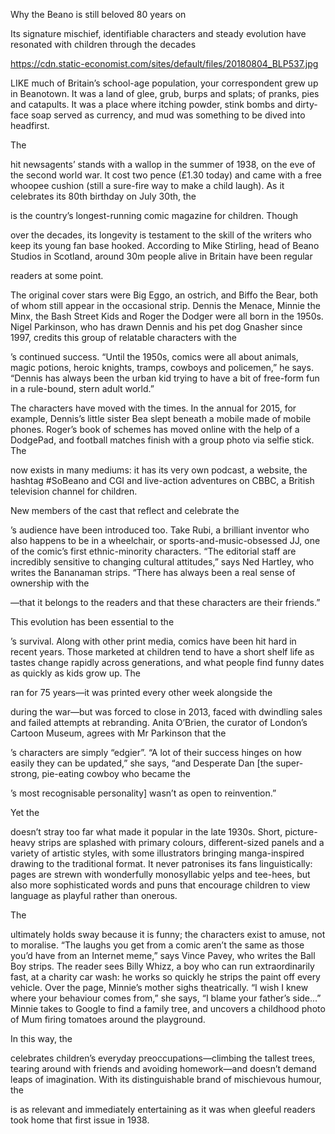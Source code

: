 Why the Beano is still beloved 80 years on

Its signature mischief, identifiable characters and steady evolution have resonated with children through the decades

https://cdn.static-economist.com/sites/default/files/20180804_BLP537.jpg

LIKE much of Britain’s school-age population, your correspondent grew up in Beanotown. It was a land of glee, grub, burps and splats; of pranks, pies and catapults. It was a place where itching powder, stink bombs and dirty-face soap served as currency, and mud was something to be dived into headfirst.

The 

 hit newsagents’ stands with a wallop in the summer of 1938, on the eve of the second world war. It cost two pence (£1.30 today) and came with a free whoopee cushion (still a sure-fire way to make a child laugh). As it celebrates its 80th birthday on July 30th, the 

 is the country’s longest-running comic magazine for children. Though 

 over the decades, its longevity is testament to the skill of the writers who keep its young fan base hooked. According to Mike Stirling, head of Beano Studios in Scotland, around 30m people alive in Britain have been regular 

 readers at some point.

The original cover stars were Big Eggo, an ostrich, and Biffo the Bear, both of whom still appear in the occasional strip. Dennis the Menace, Minnie the Minx, the Bash Street Kids and Roger the Dodger were all born in the 1950s. Nigel Parkinson, who has drawn Dennis and his pet dog Gnasher since 1997, credits this group of relatable characters with the 

’s continued success. “Until the 1950s, comics were all about animals, magic potions, heroic knights, tramps, cowboys and policemen,” he says. “Dennis has always been the urban kid trying to have a bit of free-form fun in a rule-bound, stern adult world.”

The characters have moved with the times. In the annual for 2015, for example, Dennis’s little sister Bea slept beneath a mobile made of mobile phones. Roger’s book of schemes has moved online with the help of a DodgePad, and football matches finish with a group photo via selfie stick. The 

 now exists in many mediums: it has its very own podcast, a website, the hashtag #SoBeano and CGI and live-action adventures on CBBC, a British television channel for children.

New members of the cast that reflect and celebrate the 

’s audience have been introduced too. Take Rubi, a brilliant inventor who also happens to be in a wheelchair, or sports-and-music-obsessed JJ, one of the comic’s first ethnic-minority characters. “The editorial staff are incredibly sensitive to changing cultural attitudes,” says Ned Hartley, who writes the Bananaman strips. “There has always been a real sense of ownership with the 

—that it belongs to the readers and that these characters are their friends.”

This evolution has been essential to the 

’s survival. Along with other print media, comics have been hit hard in recent years. Those marketed at children tend to have a short shelf life as tastes change rapidly across generations, and what people find funny dates as quickly as kids grow up. The 

 ran for 75 years—it was printed every other week alongside the 

 during the war—but was forced to close in 2013, faced with dwindling sales and failed attempts at rebranding. Anita O’Brien, the curator of London’s Cartoon Museum, agrees with Mr Parkinson that the 

’s characters are simply “edgier”. “A lot of their success hinges on how easily they can be updated,” she says, “and Desperate Dan [the super-strong, pie-eating cowboy who became the 

’s most recognisable personality] wasn’t as open to reinvention.”

Yet the 

 doesn’t stray too far what made it popular in the late 1930s. Short, picture-heavy strips are splashed with primary colours, different-sized panels and a variety of artistic styles, with some illustrators bringing manga-inspired drawing to the traditional format. It never patronises its fans linguistically: pages are strewn with wonderfully monosyllabic yelps and tee-hees, but also more sophisticated words and puns that encourage children to view language as playful rather than onerous.

The 

 ultimately holds sway because it is funny; the characters exist to amuse, not to moralise. “The laughs you get from a comic aren’t the same as those you’d have from an Internet meme,” says Vince Pavey, who writes the Ball Boy strips. The reader sees Billy Whizz, a boy who can run extraordinarily fast, at a charity car wash: he works so quickly he strips the paint off every vehicle. Over the page, Minnie’s mother sighs theatrically. “I wish I knew where your behaviour comes from,” she says, “I blame your father’s side...” Minnie takes to Google to find a family tree, and uncovers a childhood photo of Mum firing tomatoes around the playground.

In this way, the 

 celebrates children’s everyday preoccupations—climbing the tallest trees, tearing around with friends and avoiding homework—and doesn’t demand leaps of imagination. With its distinguishable brand of mischievous humour, the 

 is as relevant and immediately entertaining as it was when gleeful readers took home that first issue in 1938.